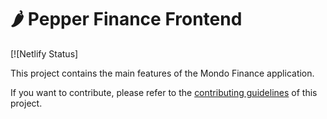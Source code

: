 # 🌶️ Pepper Finance Frontend

[![Netlify Status]

This project contains the main features of the Mondo Finance application.

If you want to contribute, please refer to the [contributing guidelines](./CONTRIBUTING.md) of this project.
